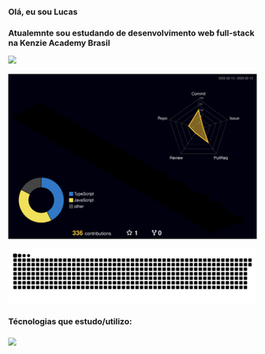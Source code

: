 
<h3>Olá, eu sou Lucas <h3>
 
 <p>Atualemnte sou estudando de desenvolvimento web full-stack na Kenzie Academy Brasil<p>

[<img src="https://img.shields.io/badge/linkedin-%230077B5.svg?&style=for-the-badge&logo=linkedin&logoColor=white" />](https://www.linkedin.com/in/lucas-rodrigues-da-silva-168274201/)


![](./profile-3d-contrib/profile-night-rainbow.svg)

 <picture>
  <source media="(prefers-color-scheme: dark)" srcset="github-snake-dark.svg">
  <source media="(prefers-color-scheme: light)" srcset="github-snake.svg">
</picture>
 
![snake gif](https://github.com/lucasrodrigues23/lucasrodrigues23/blob/output/github-contribution-grid-snake.svg)

 <h3>Técnologias que estudo/utilizo:<h3>
  <a href="https://skillicons.dev">
    <img src="https://skillicons.dev/icons?i=html,css,js,react,ts,git,figma,nodejs,postgres" />
  </a>
